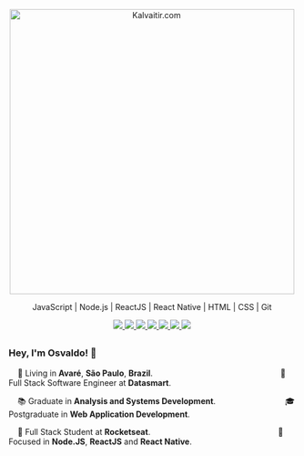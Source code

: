 <p align="center">
  <img src="https://github.com/osvaldokalvaitir/osvaldokalvaitir/blob/master/.github/assets/logo.png" width="500"
  alt="Kalvaitir.com" />
</p>

<p align="center">
JavaScript | Node.js | ReactJS | React Native | HTML | CSS | Git
</p>

<p align="center">
  <a
    href="https://www.kalvaitir.com"
    alt="Kalvaitir"
    target="blank"
  >
    <img src="https://img.shields.io/badge/-kalvaitir.com-28A745?style=flat-square&logo=microsoft-edge&logoColor=white" />
  </a>
  <a
    href="https://web.whatsapp.com/send?phone=+5514997275133" 
    alt="WhatsApp"
    target="blank"
  >
    <img src="https://img.shields.io/badge/-WhatsApp-28A745?style=flat-square&logo=WhatsApp&logoColor=white" />
  </a>
  <a
    href="mailto:osvaldokalvaitir@outlook.com" 
    alt="Outlook"
    target="blank"
  >
    <img src="https://img.shields.io/badge/-Outlook-28A745?style=flat-square&logo=microsoft-outlook&logoColor=white" />
  </a>
  <a
    href="https://www.linkedin.com/in/osvaldokalvaitir" 
    alt="LinkedIn"
    target="blank"
  >
    <img src="https://img.shields.io/badge/-LinkedIn-28A745?style=flat-square&logo=Linkedin&logoColor=white" />
  </a>
  <a
    href="https://github.com/osvaldokalvaitir"
    alt="GitHub"
    target="blank"
  >
    <img src="https://img.shields.io/badge/-GitHub-28A745?style=flat-square&logo=Github&logoColor=white" />
  </a>
  <a
    href="https://www.facebook.com/osvaldokalvaitir" 
    alt="Facebook"
    target="blank"
  >
    <img src="https://img.shields.io/badge/-Facebook-28A745?style=flat-square&logo=Facebook&logoColor=white" />
  </a>
  <a
    href="https://www.instagram.com/osvaldokalvaitir" 
    alt="Instagram"
    target="blank"
  >
    <img src="https://img.shields.io/badge/-Instagram-28A745?style=flat-square&logo=Instagram&logoColor=white" />
  </a>
</p>


##

### Hey, I'm Osvaldo! :wave:

_&nbsp;_ _&nbsp;_ :pushpin: Living in **Avaré**, **São Paulo**, **Brazil**. _&nbsp;_ _&nbsp;_ _&nbsp;_ _&nbsp;_ _&nbsp;_ _&nbsp;_ _&nbsp;_ _&nbsp;_ _&nbsp;_ _&nbsp;_ _&nbsp;_ _&nbsp;_ _&nbsp;_ _&nbsp;_ _&nbsp;_ _&nbsp;_ _&nbsp;_ _&nbsp;_ _&nbsp;_ _&nbsp;_ _&nbsp;_ _&nbsp;_ _&nbsp;_ _&nbsp;_ _&nbsp;_ _&nbsp;_ _&nbsp;_ _&nbsp;_ :briefcase: Full Stack Software Engineer at **Datasmart**.

_&nbsp;_ _&nbsp;_ :books: Graduate in **Analysis and Systems Development**. _&nbsp;_ _&nbsp;_ _&nbsp;_ _&nbsp;_ _&nbsp;_ _&nbsp;_ _&nbsp;_ _&nbsp;_ _&nbsp;_ _&nbsp;_ _&nbsp;_ _&nbsp;_ _&nbsp;_ _&nbsp;_ _&nbsp;_ :mortar_board: Postgraduate in **Web Application Development**.

_&nbsp;_ _&nbsp;_ :rocket: Full Stack Student at **Rocketseat**. _&nbsp;_ _&nbsp;_ _&nbsp;_ _&nbsp;_ _&nbsp;_ _&nbsp;_ _&nbsp;_ _&nbsp;_ _&nbsp;_ _&nbsp;_ _&nbsp;_ _&nbsp;_ _&nbsp;_ _&nbsp;_ _&nbsp;_ _&nbsp;_ _&nbsp;_ _&nbsp;_ _&nbsp;_ _&nbsp;_ _&nbsp;_ _&nbsp;_ _&nbsp;_ _&nbsp;_ _&nbsp;_ _&nbsp;_ _&nbsp;_ _&nbsp;_ :dart: Focused in **Node.JS**, **ReactJS** and **React Native**.
